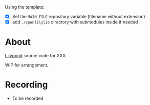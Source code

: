 Using the template:
- [x] Set the `MAIN_FILE` repository variable (filename without extension)
- [x] add `./openlilylib` directory with submodules inside if needed

# About

[Lilypond](https://lilypond.org/) source code for XXX.

WIP for arrangement.

# Recording

- To be recorded
